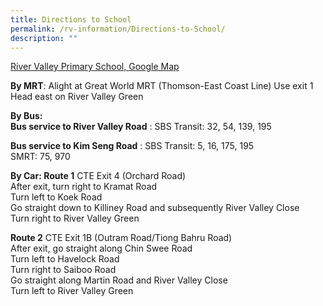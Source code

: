 ```yaml
---
title: Directions to School
permalink: /rv-information/Directions-to-School/
description: ""
---
```

[River Valley Primary School, Google Map](https://goo.gl/maps/MC9HhRPRbTCHbiuG9)

**By MRT**: Alight at Great World MRT (Thomson-East Coast Line)
Use exit 1 Head east on River Valley Green <br>

**By Bus:  
Bus service to River Valley Road** : SBS Transit: 32, 54, 139, 195
<br>

**Bus service to Kim Seng Road** : SBS Transit: 5, 16, 175, 195        
SMRT: 75, 970
<br>

**By Car: Route 1** CTE Exit 4 (Orchard Road)   
After exit, turn right to Kramat Road      
Turn left to Koek Road   
Go straight down to Killiney Road and subsequently River Valley Close  
Turn right to River Valley Green

  
**Route 2** CTE Exit 1B (Outram Road/Tiong Bahru Road)        
After exit, go straight along Chin Swee Road  
Turn left to Havelock Road  
Turn right to Saiboo Road  
Go straight along Martin Road and River Valley Close      
Turn left to River Valley Green